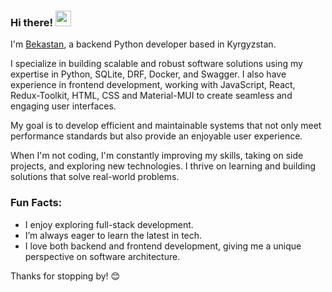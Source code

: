 ### Hi there! <img src="https://emojis.slackmojis.com/emojis/images/1536351075/4594/blob-wave.gif" width="25"/> 
I'm [Bekastan](https://my-bio-hstf.vercel.app/), a backend Python developer based in Kyrgyzstan.          
  
I specialize in building scalable and robust software solutions using my expertise in Python, SQLite, DRF, Docker, and Swagger. I also have experience in frontend development, working with JavaScript, React, Redux-Toolkit, HTML, CSS and Material-MUI to create seamless and engaging user interfaces.

My goal is to develop efficient and maintainable systems that not only meet performance standards but also provide an enjoyable user experience.

When I'm not coding, I'm constantly improving my skills, taking on side projects, and exploring new technologies. I thrive on learning and building solutions that solve real-world problems.

### Fun Facts: 
- I enjoy exploring full-stack development.
- I’m always eager to learn the latest in tech.
- I love both backend and frontend development, giving me a unique perspective on software architecture.

Thanks for stopping by! 😊  

